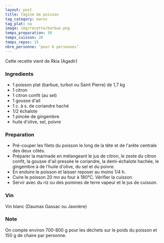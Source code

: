 ```yaml
---
layout: post
title: Tagine de poisson
tag_category: maroc
tag_plat: na
image: img/recette/barbue.png
temps_preparation: 30
temps_cuisson: 20
temps_repos: 15
nbre_personne: ‘pour 6 personnes’
---
```

Cette recette vient de Rkia (Agadir)

### Ingredients
* 1 poisson plat (barbue, turbot ou Saint Pierre) de 1,7 kg
* 1 citron
* 1 citron confit (au sel)
* 1 gousse d'ail
* 1 c. à s. de coriandre haché
* 1/2 échalote
* 1 pincée de gingembre
* huile d'olive, sel, poivre

### Preparation
* Pré-couper les filets du poisson le long de la tête et de l'arête centrale des deux côtés.
* Préparer la marinade en mélangeant le jus de citron, le zeste du citron confit, la gousse d'ail pressée le coriandre, la demi-échalote hachée, le gingembre à de l'huile d'olive, du sel et du poivre.
* En enduire le poisson et laisser reposer au moins 1/4 h.
* Cuire le poisson 20 mn au four à 180°C. Vérifier la cuisson.
* Servir avec du riz ou des pommes de terre vapeur et le jus de cuisson.
  
### Vin
Vin blanc (Daumas Gassac ou Jasnière)

### Note
On compte environ 700-800 g pour les déchets sur le poids du poisson et 150 g de chaire par personne.
